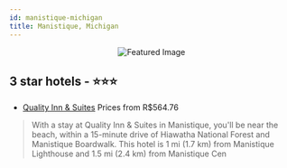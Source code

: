 ```yaml
---
id: manistique-michigan
title: Manistique, Michigan
---
```


<center><img src="https://i.travelapi.com/hotels/1000000/550000/544000/543989/1e55c2de_z.jpg" alt="Featured Image" /></center>


##  3 star hotels - ⭐️⭐️⭐️

-    [Quality Inn & Suites](https://www.hurb.com/br/hotels/manistique/quality-inn-suites-JNP-JP196958?cmp=18055) Prices from R$564.76
   > With a stay at Quality Inn & Suites in Manistique, you'll be near the beach, within a 15-minute drive of Hiawatha National Forest and Manistique Boardwalk. This hotel is 1 mi (1.7 km) from Manistique Lighthouse and 1.5 mi (2.4 km) from Manistique Cen

